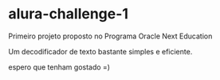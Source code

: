 #  alura-challenge-1
Primeiro projeto proposto no Programa Oracle Next Education

Um decodificador de texto bastante simples e eficiente.

espero que tenham gostado =)
